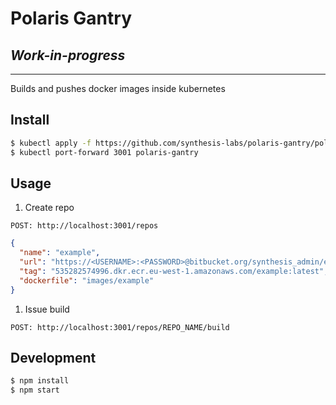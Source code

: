 # Polaris Gantry

## **_Work-in-progress_**

---

Builds and pushes docker images inside kubernetes

## Install

```sh
$ kubectl apply -f https://github.com/synthesis-labs/polaris-gantry/polaris-gantry.yaml
$ kubectl port-forward 3001 polaris-gantry
```

## Usage

1. Create repo

```
POST: http://localhost:3001/repos
```

```json
{
  "name": "example",
  "url": "https://<USERNAME>:<PASSWORD>@bitbucket.org/synthesis_admin/example.git",
  "tag": "535282574996.dkr.ecr.eu-west-1.amazonaws.com/example:latest",
  "dockerfile": "images/example"
}
```

1. Issue build

```
POST: http://localhost:3001/repos/REPO_NAME/build
```

## Development

```sh
$ npm install
$ npm start
```
